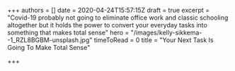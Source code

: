 +++
authors = []
date = 2020-04-24T15:57:15Z
draft = true
excerpt = "Covid-19 probably not going to eliminate office work and classic schooling altogether but it holds the power to convert your everyday tasks into something that makes total sense"
hero = "/images/kelly-sikkema--1_RZL8BGBM-unsplash.jpg"
timeToRead = 0
title = "Your Next Task Is Going To Make Total Sense"

+++
